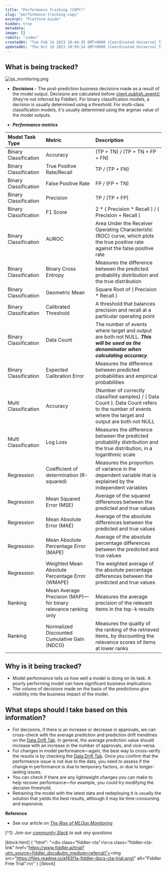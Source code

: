 ```yaml
---
title: "Performance Tracking (COPY)"
slug: "performance-tracking-copy"
excerpt: "Platform Guide"
hidden: true
metadata: 
image: []
robots: "index"
createdAt: "Tue Feb 14 2023 18:44:35 GMT+0000 (Coordinated Universal Time)"
updatedAt: "Thu Oct 19 2023 20:59:24 GMT+0000 (Coordinated Universal Time)"
---
```

## What is being tracked?

![](https://files.readme.io/4a646d4-qs_monitoring.png "qs_monitoring.png")

- **_Decisions_** - The post-prediction business decisions made as a result of the model output. Decisions are calculated before [client.publish_event()](ref:clientpublish_event) (they're not inferred by Fiddler). For binary classification models, a decision is usually determined using a threshold. For multi-class classification models, it's usually determined using the argmax value of the model outputs.

- **_Performance metrics_**

| Model Task Type       | Metric                                                         | Description                                                                                                                                        |
| :-------------------- | :------------------------------------------------------------- | :------------------------------------------------------------------------------------------------------------------------------------------------- |
| Binary Classification | Accuracy                                                       | (TP + TN) / (TP + TN + FP + FN)                                                                                                                    |
| Binary Classification | True Positive Rate/Recall                                      | TP / (TP + FN)                                                                                                                                     |
| Binary Classification | False Positive Rate                                            | FP / (FP + TN)                                                                                                                                     |
| Binary Classification | Precision                                                      | TP / (TP + FP)                                                                                                                                     |
| Binary Classification | F1 Score                                                       | 2  \* ( Precision \*  Recall ) / ( Precision + Recall )                                                                                            |
| Binary Classification | AUROC                                                          | Area Under the Receiver Operating Characteristic (ROC) curve, which plots the true positive rate against the false positive rate                   |
| Binary Classification | Binary Cross Entropy                                           | Measures the difference between the predicted probability distribution and the true distribution                                                   |
| Binary Classification | Geometric Mean                                                 | Square Root of ( Precision \* Recall )                                                                                                             |
| Binary Classification | Calibrated Threshold                                           | A threshold that balances precision and recall at a particular operating point                                                                     |
| Binary Classification | Data Count                                                     | The number of events where target and output are both not NULL. **_This will be used as the denominator when calculating accuracy_**.              |
| Binary Classification | Expected Calibration Error                                     | Measures the difference between predicted probabilities and empirical probabilities                                                                |
| Multi Classification  | Accuracy                                                       | (Number of correctly classified samples) / ( Data Count ). Data Count refers to the number of events where the target and output are both not NULL |
| Multi Classification  | Log Loss                                                       | Measures the difference between the predicted probability distribution and the true distribution, in a logarithmic scale                           |
| Regression            | Coefficient of determination (R-squared)                       | Measures the proportion of variance in the dependent variable that is explained by the independent variables                                       |
| Regression            | Mean Squared Error (MSE)                                       | Average of the squared differences between the predicted and true values                                                                           |
| Regression            | Mean Absolute Error (MAE)                                      | Average of the absolute differences between the predicted and true values                                                                          |
| Regression            | Mean Absolute Percentage Error (MAPE)                          | Average of the absolute percentage differences between the predicted and true values                                                               |
| Regression            | Weighted Mean Absolute Percentage Error (WMAPE)                | The weighted average of the absolute percentage differences between the predicted and true values                                                  |
| Ranking               | Mean Average Precision (MAP)—for binary relevance ranking only | Measures the average precision of the relevant items in the top-k results                                                                          |
| Ranking               | Normalized Discounted Cumulative Gain (NDCG)                   | Measures the quality of the ranking of the retrieved items, by discounting the relevance scores of items at lower ranks                            |

## Why is it being tracked?

- Model performance tells us how well a model is doing on its task. A poorly performing model can have significant business implications.
- The volume of decisions made on the basis of the predictions give visibility into the business impact of the model.

## What steps should I take based on this information?

- For decisions, if there is an increase or decrease in approvals, we can cross-check with the average prediction and prediction drift trendlines on the [Data Drift Tab](doc:data-drift). In general, the average prediction value should increase with an increase in the number of approvals, and vice-versa.
- For changes in model performance—again, the best way to cross-verify the results is by checking the [Data Drift Tab](doc:data-drift). Once you confirm that the performance issue is not due to the data, you need to assess if the change in performance is due to temporary factors, or due to longer-lasting issues.
- You can check if there are any lightweight changes you can make to help recover performance—for example, you could try modifying the decision threshold.
- Retraining the model with the latest data and redeploying it is usually the solution that yields the best results, although it may be time-consuming and expensive.

**Reference**

- See our article on [_The Rise of MLOps Monitoring_](https://www.fiddler.ai/blog/the-rise-of-mlops-monitoring)

[^1]\: _Join our [community Slack](https://www.fiddler.ai/slackinvite) to ask any questions_

[block:html]
{
  "html": "<div class=\"fiddler-cta\">\n<a class=\"fiddler-cta-link\" href=\"https://www.fiddler.ai/trial?utm_source=fiddler_docs&utm_medium=referral\"><img src=\"https://files.readme.io/af83f1a-fiddler-docs-cta-trial.png\" alt=\"Fiddler Free Trial\"></a>\n</div>"
}
[/block]